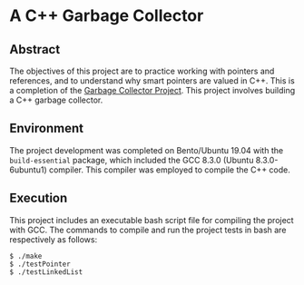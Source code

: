 # A C++ Garbage Collector
## Abstract
The objectives of this project are to practice working with pointers and references, and to understand why smart pointers are valued in C++. This is a completion of the [Garbage Collector Project](https://github.com/udacity/CppND-Garbage-Collector). This project involves building a C++ garbage collector.

## Environment
The project development was completed on Bento/Ubuntu 19.04 with the `build-essential` package, which included the GCC 8.3.0 (Ubuntu 8.3.0-6ubuntu1) compiler. This compiler was employed to compile the C++ code.

## Execution
This project includes an executable bash script file for compiling the project with GCC. The commands to compile and run the project tests in bash are respectively as follows:

``` shell
$ ./make
$ ./testPointer
$ ./testLinkedList
```
